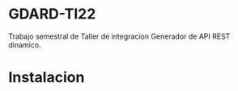 # GDARD-TI22
Trabajo semestral de Taller de integracion Generador de API REST dinamico.
# Instalacion 
